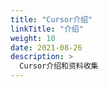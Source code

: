 ```yaml
---
title: "Cursor介绍"
linkTitle: "介绍"
weight: 10
date: 2021-08-26
description: >
  Cursor介绍和资料收集
---
```


